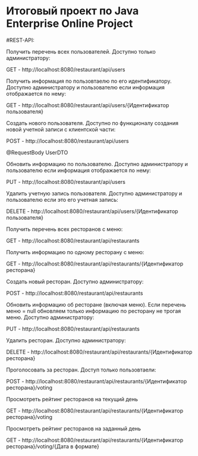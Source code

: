 # Итоговый проект по Java Enterprise Online Project

#REST-API:

Получить перечень всех пользователей. Доступно только администратору:

GET - http://localhost:8080/restaurant/api/users

Получить информация по пользовтаелю по его идентификатору. Доступно администратору и пользователю если информация 
отображается по нему:

GET - http://localhost:8080/restaurant/api/users/{Идентификатор пользователя}

Создать нового пользователя. Доступно по функционалу создания новой учетной записи с клиентской части:

POST - http://localhost:8080/restaurant/api/users

@RequestBody UserDTO

Обновить информацию по пользователю. Доступно администратору и пользователю если информация отображается по нему:

PUT - http://localhost:8080/restaurant/api/users

Удалить учетную запись пользователя. Доступно администратору и пользователю если это его учетная запись:

DELETE - http://localhost:8080/restaurant/api/users/{Идентификатор пользователя}

Получить перечень всех ресторанов с меню:

GET - http://localhost:8080/restaurant/api/restaurants

Получить информацию по одному ресторану с меню:

GET - http://localhost:8080/restaurant/api/restaurants/{Идентификатор ресторана}

Создать новый ресторан. Доступно администратору:

POST - http://localhost:8080/restaurant/api/restaurants

Обновить информацию об ресторане (включая меню). Если перечень меню = null обновляем только информацию по ресторану не
трогая меню. Доступно администратору:

PUT - http://localhost:8080/restaurant/api/restaurants

Удалить ресторан. Доступно администратору:

DELETE - http://localhost:8080/restaurant/api/restaurants/{Идентификатор ресторана}

Проголосовать за ресторан. Доступ только пользовтаели:

POST - http://localhost:8080/restaurant/api/restaurants/{Идентификатор ресторана}/voting

Просмотреть рейтинг ресторанов на текущий день

GET - http://localhost:8080/restaurant/api/restaurants/{Идентификатор ресторана}/voting

Просмотреть рейтинг ресторанов на заданный день

GET - http://localhost:8080/restaurant/api/restaurants/{Идентификатор ресторана}/voting/{Дата в формате}